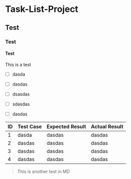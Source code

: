 # Task-List-Project

## Test

### Test

#### Test

This is a test

- [ ] dasda
 - [ ] dasdas
 - [ ] dsasdas
 - [ ] sdasdas
 - [ ] dasdas




|ID| Test Case | Expected Result | Actual Result
|--|--|--|--|
| 1 |dasda  |dasdas|dasdas
|2|dasdas|dasdas|dasdas
|3|dasdas|dasdas|dasdas
|4|dasdas|dasdas|dasdas


> This is another test in MD
